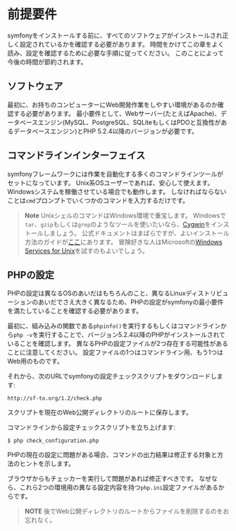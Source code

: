 前提要件
========

symfonyをインストールする前に、すべてのソフトウェアがインストールされ正しく設定されているかを確認する必要があります。
時間をかけてこの章をよく読み、設定を確認するために必要な手順に従ってください。
このことによって今後の時間が節約されます。

ソフトウェア
-----------

最初に、お持ちのコンピューターにWeb開発作業をしやすい環境があるのか確認する必要があります。
最小要件として、Webサーバー(たとえばApache)、データベースエンジン(MySQL、PostgreSQL、SQLiteもしくはPDOと互換性があるデータベースエンジン)とPHP 5.2.4以降のバージョンが必要です。

コマンドラインインターフェイス
------------------------------

symfonyフレームワークには作業を自動化する多くのコマンドラインツールがセットになっています。
Unix系OSユーザーであれば、安心して使えます。Windowsシステムを稼働させている場合でも動作します。
しなければならないことは`cmd`プロンプトでいくつかのコマンドを入力するだけです。

>**Note**
>UnixシェルのコマンドはWindows環境で重宝します。
>Windowsで`tar`、`gzip`もしくは`grep`のようなツールを使いたいなら、[Cygwin](http://cygwin.com/)をインストールしましょう。
>公式ドキュメントはまばらですが、よいインストール方法のガイドが[ここ](http://www.soe.ucsc.edu/~you/notes/cygwin-install.html)にあります。
>冒険好きな人はMicrosoftの[Windows Services for Unix](http://technet.microsoft.com/en-gb/interopmigration/bb380242.aspx)を試すのもよいでしょう。

PHPの設定
---------

PHPの設定は異なるOSのあいだはもちろんのこと、異なるLinuxディストリビューションのあいだでさえ大きく異なるため、PHPの設定がsymfonyの最小要件を満たしていることを確認する必要があります。

最初に、組み込みの関数である`phpinfo()`を実行するもしくはコマンドラインから`php -v`を実行することで、バージョン5.2.4以降のPHPがインストールされていることを確認します。
異なるPHPの設定ファイルが2つ存在する可能性があることに注意してください。
設定ファイルの1つはコマンドライン用、もう1つはWeb用のものです。

それから、次のURLでsymfonyの設定チェックスクリプトをダウンロードします:

    http://sf-to.org/1.2/check.php

スクリプトを現在のWeb公開ディレクトリのルートに保存します。

コマンドラインから設定チェックスクリプトを立ち上げます:

    $ php check_configuration.php

PHPの現在の設定に問題がある場合、コマンドの出力結果は修正する対象と方法のヒントを示します。

ブラウザからもチェッカーを実行して問題があれば修正すべきです。
なぜなら、これら2つの環境用の異なる設定内容を持つ`php.ini`設定ファイルがあるからです。


>**NOTE**
>後でWeb公開ディレクトリのルートからファイルを削除するのをお忘れなく。

